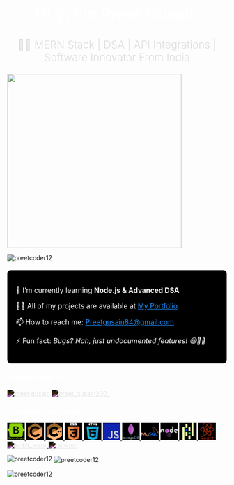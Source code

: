 <h1 align="center" style="color: white; font-size: 36px; font-weight: bold;">Hi 👋, I'm Preet Gusain</h1>
<h3 align="center" style="color: #ddd; font-size: 24px; font-weight: 300;">👨‍💻 MERN Stack | DSA | API Integrations | Software Innovator From India</h3>
<img src="https://camo.githubusercontent.com/4d9f5ecceb711eec6e2018f38a5677dc657c9738d4a65ba3b928c41c0a45b439/68747470733a2f2f6d69726f2e6d656469756d2e636f6d2f6d61782f313336302f302a37513379765349765f7430696f4a2d5a2e676966" width=400 height=400 align="center" />
<p align="left"> <img src="https://komarev.com/ghpvc/?username=preetcoder12&label=Profile%20views&color=0e75b6&style=flat" alt="preetcoder12" style="filter: brightness(0.8);" /> </p>

<div style="background-color: black; color: white; padding: 20px; border-radius: 8px; margin: 20px 0;">
    <p style="font-size: 16px;">🌱 I’m currently learning <strong>Node.js & Advanced DSA</strong></p>
    <p style="font-size: 16px;">👨‍💻 All of my projects are available at <a href="https://preet-pesonal-portfolio.vercel.app/" style="color: #1e90ff;">My Portfolio</a></p>
    <p style="font-size: 16px;">📫 How to reach me: <a href="mailto:Preetgusain84@gmail.com" style="color: #1e90ff;">Preetgusain84@gmail.com</a></p>
    <p style="font-size: 16px;">⚡ Fun fact: <em>Bugs? Nah, just undocumented features! 😆🐛💡</em></p>
</div>

<h3 align="left" style="color: white;">Connect with me:</h3>
<p align="left">
    <a href="https://linkedin.com/in/preet-gusain" target="blank"><img align="center" src="https://raw.githubusercontent.com/rahuldkjain/github-profile-readme-generator/master/src/images/icons/Social/linked-in-alt.svg" alt="preet gusain" height="30" width="40" style="filter: invert(100%);" /></a>
    <a href="https://instagram.com/preet_gusain200_" target="blank"><img align="center" src="https://raw.githubusercontent.com/rahuldkjain/github-profile-readme-generator/master/src/images/icons/Social/instagram.svg" alt="preet_gusain200_" height="30" width="40" style="filter: invert(100%);" /></a>
</p>

<h3 align="left" style="color: white;">Languages and Tools:</h3>
<p align="left"> 
    <a href="https://getbootstrap.com" target="_blank" rel="noreferrer"> 
        <img src="https://raw.githubusercontent.com/devicons/devicon/master/icons/bootstrap/bootstrap-plain-wordmark.svg" alt="bootstrap" width="40" height="40" style="filter: invert(100%);" />
    </a>
    <a href="https://www.cprogramming.com/" target="_blank" rel="noreferrer"> 
        <img src="https://raw.githubusercontent.com/devicons/devicon/master/icons/c/c-original.svg" alt="c" width="40" height="40" style="filter: invert(100%);" />
    </a>
    <a href="https://www.w3schools.com/cpp/" target="_blank" rel="noreferrer"> 
        <img src="https://raw.githubusercontent.com/devicons/devicon/master/icons/cplusplus/cplusplus-original.svg" alt="cplusplus" width="40" height="40" style="filter: invert(100%);" />
    </a>
    <a href="https://www.w3schools.com/css/" target="_blank" rel="noreferrer"> 
        <img src="https://raw.githubusercontent.com/devicons/devicon/master/icons/css3/css3-original-wordmark.svg" alt="css3" width="40" height="40" style="filter: invert(100%);" />
    </a>
    <a href="https://www.w3.org/html/" target="_blank" rel="noreferrer"> 
        <img src="https://raw.githubusercontent.com/devicons/devicon/master/icons/html5/html5-original-wordmark.svg" alt="html5" width="40" height="40" style="filter: invert(100%);" />
    </a>
    <a href="https://developer.mozilla.org/en-US/docs/Web/JavaScript" target="_blank" rel="noreferrer"> 
        <img src="https://raw.githubusercontent.com/devicons/devicon/master/icons/javascript/javascript-original.svg" alt="javascript" width="40" height="40" style="filter: invert(100%);" />
    </a>
    <a href="https://www.mongodb.com/" target="_blank" rel="noreferrer"> 
        <img src="https://raw.githubusercontent.com/devicons/devicon/master/icons/mongodb/mongodb-original-wordmark.svg" alt="mongodb" width="40" height="40" style="filter: invert(100%);" />
    </a>
    <a href="https://www.mysql.com/" target="_blank" rel="noreferrer"> 
        <img src="https://raw.githubusercontent.com/devicons/devicon/master/icons/mysql/mysql-original-wordmark.svg" alt="mysql" width="40" height="40" style="filter: invert(100%);" />
    </a>
    <a href="https://nodejs.org" target="_blank" rel="noreferrer"> 
        <img src="https://raw.githubusercontent.com/devicons/devicon/master/icons/nodejs/nodejs-original-wordmark.svg" alt="nodejs" width="40" height="40" style="filter: invert(100%);" />
    </a>
    <a href="https://pandas.pydata.org/" target="_blank" rel="noreferrer"> 
        <img src="https://raw.githubusercontent.com/devicons/devicon/2ae2a900d2f041da66e950e4d48052658d850630/icons/pandas/pandas-original.svg" alt="pandas" width="40" height="40" style="filter: invert(100%);" />
    </a>
    <a href="https://reactjs.org/" target="_blank" rel="noreferrer"> 
        <img src="https://raw.githubusercontent.com/devicons/devicon/master/icons/react/react-original-wordmark.svg" alt="react" width="40" height="40" style="filter: invert(100%);" />
    </a>
    <a href="https://scikit-learn.org/" target="_blank" rel="noreferrer"> 
        <img src="https://upload.wikimedia.org/wikipedia/commons/0/05/Scikit_learn_logo_small.svg" alt="scikit_learn" width="40" height="40" style="filter: invert(100%);" />
    </a>
    <a href="https://tailwindcss.com/" target="_blank" rel="noreferrer"> 
        <img src="https://www.vectorlogo.zone/logos/tailwindcss/tailwindcss-icon.svg" alt="tailwind" width="40" height="40" style="filter: invert(100%);" />
    </a>
</p>

<p><img align="left" src="https://github-readme-stats.vercel.app/api/top-langs?username=preetcoder12&show_icons=true&locale=en&layout=compact" alt="preetcoder12" /></p>

<p>&nbsp;<img align="center" src="https://github-readme-stats.vercel.app/api?username=preetcoder12&show_icons=true&locale=en" alt="preetcoder12" /></p>

<p><img align="center" src="https://github-readme-streak-stats.herokuapp.com/?user=preetcoder12&" alt="preetcoder12" /></p>
